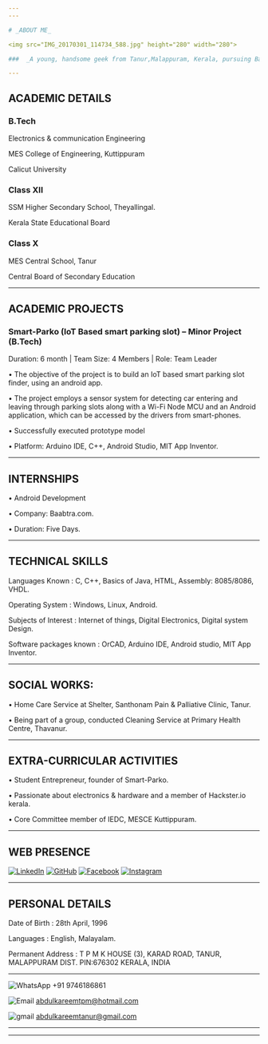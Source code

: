 ```yaml
---
---

# _ABOUT ME_

<img src="IMG_20170301_114734_588.jpg" height="280" width="280">

###  _A young, handsome geek from Tanur,Malappuram, Kerala, pursuing Bachelor of technology in Electronics and Communication  Engineering from MES College of Engineering, Kuttippuram. Always ready to learn and passion techonology._

---
```


## ACADEMIC DETAILS


### B.Tech

  Electronics & communication Engineering
  
  MES College of Engineering, Kuttippuram
  
  Calicut University
  

### Class XII	

  SSM Higher Secondary School, Theyallingal.
  
  Kerala State Educational Board


### Class X	

MES Central School, Tanur

Central Board of Secondary Education


----


## ACADEMIC PROJECTS

### Smart-Parko (IoT Based smart parking slot) – Minor Project (B.Tech)
 
 Duration: 6 month | Team Size: 4 Members | Role: Team Leader
  
  • The objective of the project is to build an IoT based smart parking slot finder, using an android app.
  
  • The project employs a sensor system for detecting car entering and leaving through parking slots along with a Wi-Fi Node MCU and 	     an Android application, which can be accessed by the drivers from smart-phones. 
  
  • Successfully executed prototype model
  
  • Platform: Arduino IDE, C++, Android Studio, MIT App Inventor.
  
  
 ----
 

## INTERNSHIPS

   • Android Development
    
   • Company: Baabtra.com.
    
   • Duration:  Five Days.
    
----
    

## TECHNICAL SKILLS

  Languages Known	: C, C++, Basics of Java, HTML, Assembly: 8085/8086, VHDL.
  
  Operating System	: Windows, Linux, Android.
  
  Subjects of Interest	: Internet of things, Digital Electronics, Digital system Design.
  
  Software packages known	: OrCAD, Arduino IDE, Android studio, MIT App Inventor.
  
  
  ----
  
## SOCIAL WORKS:
 
  •	 Home Care Service at Shelter, Santhonam Pain & Palliative Clinic, Tanur. 
  
  •	 Being part of a group, conducted Cleaning Service at Primary Health Centre, Thavanur. 
  
  -----
  

## EXTRA-CURRICULAR ACTIVITIES

  •	Student Entrepreneur, founder of Smart-Parko. 
  
  •	Passionate about electronics & hardware and a member of Hackster.io kerala. 
  
  •	Core Committee member of IEDC, MESCE Kuttippuram.
  
  
  ----
	

## WEB PRESENCE
   [![LinkedIn](http://www.iconninja.com/ico/64/linkedin-604289.ico)](https://www.linkedin.com/in/abdulkareem-tpm-9873b6108/) [![GitHub](https://cdn4.iconfinder.com/data/icons/miu-gloss-social/60/github-64.png)](http://tpmabdulkareem.github.io) [![Facebook](https://cdn4.iconfinder.com/data/icons/miu-gloss-social/60/facebook-64.png)](http://www.facebook.com/abdul.kareem2) [![Instagram](https://cdn4.iconfinder.com/data/icons/miu-gloss-social/60/instagram-64.png)](https://www.instagram.com/abdulkareemtpm)
   
----	
	
## PERSONAL DETAILS


 Date of Birth	   : 28th April, 1996
  
 Languages	   : English, Malayalam.
  
 Permanent Address : T P M K HOUSE (3), 
                     KARAD ROAD, TANUR, 
		     MALAPPURAM DIST. PIN:676302
		     KERALA, INDIA
			 

---


 ![WhatsApp](https://cdn4.iconfinder.com/data/icons/miu-gloss-social/60/whatsapp-64.png) +91 9746186861
   
   
 ![Email](http://www.iconninja.com/ico/64/web-live-hotmail-metro-371648.ico)   abdulkareemtpm@hotmail.com  
 
   
 ![gmail](http://icons.iconarchive.com/icons/cornmanthe3rd/plex/64/Communication-gmail-icon.png)  abdulkareemtanur@gmail.com

----

----
